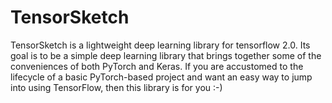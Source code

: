 # TensorSketch

TensorSketch is a lightweight deep learning library for tensorflow 2.0. Its goal
is to be a simple deep learning library that brings together some of the
conveniences of both PyTorch and Keras. If you are accustomed to the lifecycle
of a basic PyTorch-based project and want an easy way to jump into using
TensorFlow, then this library is for you :-)
